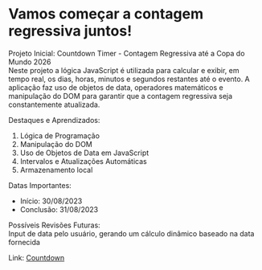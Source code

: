 <h1>Vamos começar a contagem regressiva juntos!</h1>

Projeto Inicial: Countdown Timer - Contagem Regressiva até a Copa do Mundo 2026<br>
Neste projeto a lógica JavaScript é utilizada para calcular e exibir, em tempo real, os dias, horas, minutos e segundos restantes até o evento. A aplicação faz uso de objetos de data, operadores matemáticos e manipulação do DOM para garantir que a contagem regressiva seja constantemente atualizada.

Destaques e Aprendizados: <br>
<ol>
  <li>Lógica de Programação</li>
  <li>Manipulação do DOM</li>
  <li>Uso de Objetos de Data em JavaScript</li>
  <li>Intervalos e Atualizações Automáticas</li>
  <li>Armazenamento local</li>
</ol>

Datas Importantes: 
<ul>
  <li>Início: 30/08/2023</li>
  <li>Conclusão: 31/08/2023</li>
</ul>

Possíveis Revisões Futuras: <br>
Input de data pelo usuário, gerando um cálculo dinâmico baseado na data fornecida <br>

Link: <a href="https://caiorossi00.github.io/Countdown/" target="_blank">Countdown</a>


